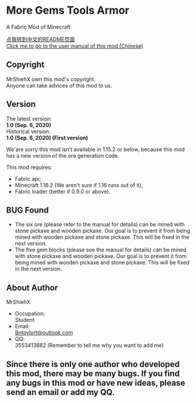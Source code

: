 # More Gems Tools Armor

A Fabric Mod of Minecraft

[点我转到中文的README页面](https://github.com/MrShieh-X/more-gems-tools-armor/blob/master/README-zh.md) <br/>
[Click me to go to the user manual of this mod (Chinese)](https://github.com/MrShieh-X/more-gems-tools-armor/blob/master/manual-zh.md) <br/>
## Copyright
MrShiehX own this mod's copyright.<br/>
Anyone can take advices of this mod to us.
## Version
The latest version: <br/>
<b>1.0 (Sep. 6, 2020)</b><br/>
Historical version: <br/>
<b>1.0 (Sep. 6, 2020) (First version)</b><br/>

We'are sorry this mod isn't available in 1.15.2 or below, because this mod has a new version of the ore generation code.

This mod requires: 
* Fabric api;
* Minecraft 1.16.2 (We aren't sure if 1.16 runs out of it);
* Fabric loader (better if 0.9.0 or above).

## BUG Found
- The six ore (please refer to the manual for details) can be mined with stone pickaxe and wooden pickaxe. Our goal is to prevent it from being mined with wooden pickaxe and stone pickaxe. This will be fixed in the next version.
- The five gem blocks (please see the manual for details) can be mined with stone pickaxe and wooden pickaxe. Our goal is to prevent it from being mined with wooden pickaxe and stone pickaxe. This will be fixed in the next version.

## About Author
MrShiehX<br/>
- Occupation: <br/>
Student<br/>
- Email: <br/>
Bntoylort@outlook.com<br/>
- QQ:<br/>
3553413882 (Remember to tell me why you want to add me)<br/>

## Since there is only one author who developed this mod, there may be many bugs. If you find any bugs in this mod or have new ideas, please send an email or add my QQ.